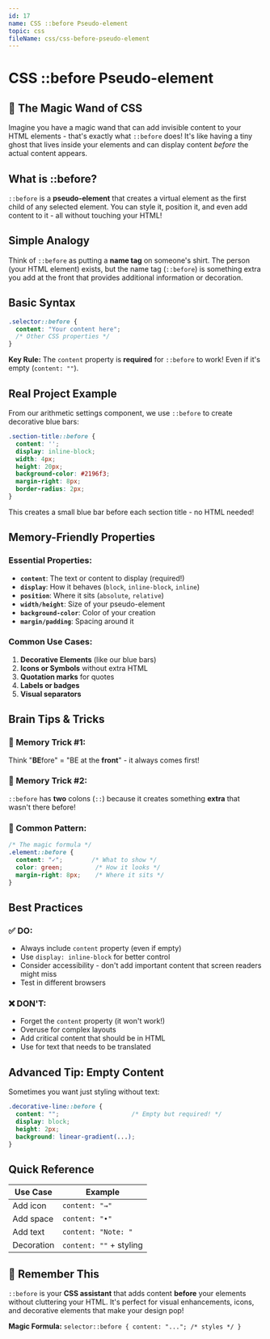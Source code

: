 ```yaml
---
id: 17
name: CSS ::before Pseudo-element
topic: css
fileName: css/css-before-pseudo-element
---
```


# CSS ::before Pseudo-element

## 🧠 The Magic Wand of CSS

Imagine you have a magic wand that can add invisible content to your HTML elements - that's exactly what `::before` does! It's like having a tiny ghost that lives inside your elements and can display content *before* the actual content appears.

## What is ::before?

`::before` is a **pseudo-element** that creates a virtual element as the first child of any selected element. You can style it, position it, and even add content to it - all without touching your HTML!

## Simple Analogy

Think of `::before` as putting a **name tag** on someone's shirt. The person (your HTML element) exists, but the name tag (`::before`) is something extra you add at the front that provides additional information or decoration.

## Basic Syntax

```css
.selector::before {
  content: "Your content here";
  /* Other CSS properties */
}
```

**Key Rule:** The `content` property is **required** for `::before` to work! Even if it's empty (`content: ""`).

## Real Project Example

From our arithmetic settings component, we use `::before` to create decorative blue bars:

```css
.section-title::before {
  content: '';
  display: inline-block;
  width: 4px;
  height: 20px;
  background-color: #2196f3;
  margin-right: 8px;
  border-radius: 2px;
}
```

This creates a small blue bar before each section title - no HTML needed!

## Memory-Friendly Properties

### Essential Properties:
- **`content`**: The text or content to display (required!)
- **`display`**: How it behaves (`block`, `inline-block`, `inline`)
- **`position`**: Where it sits (`absolute`, `relative`)
- **`width/height`**: Size of your pseudo-element
- **`background-color`**: Color of your creation
- **`margin/padding`**: Spacing around it

### Common Use Cases:

1. **Decorative Elements** (like our blue bars)
2. **Icons or Symbols** without extra HTML
3. **Quotation marks** for quotes
4. **Labels or badges**
5. **Visual separators**

## Brain Tips & Tricks

### 🧠 Memory Trick #1:
Think "**BE**fore" = "BE at the **front**" - it always comes first!

### 🧠 Memory Trick #2:
`::before` has **two** colons (`::`) because it creates something **extra** that wasn't there before!

### 🧠 Common Pattern:
```css
/* The magic formula */
.element::before {
  content: "✓";        /* What to show */
  color: green;         /* How it looks */
  margin-right: 8px;    /* Where it sits */
}
```

## Best Practices

### ✅ DO:
- Always include `content` property (even if empty)
- Use `display: inline-block` for better control
- Consider accessibility - don't add important content that screen readers might miss
- Test in different browsers

### ❌ DON'T:
- Forget the `content` property (it won't work!)
- Overuse for complex layouts
- Add critical content that should be in HTML
- Use for text that needs to be translated

## Advanced Tip: Empty Content

Sometimes you want just styling without text:

```css
.decorative-line::before {
  content: "";                    /* Empty but required! */
  display: block;
  height: 2px;
  background: linear-gradient(...);
}
```

## Quick Reference

| Use Case | Example |
|----------|---------|
| Add icon | `content: "→"` |
| Add space | `content: "•"` |
| Add text | `content: "Note: "` |
| Decoration | `content: ""` + styling |

## 🎯 Remember This

`::before` is your **CSS assistant** that adds content **before** your elements without cluttering your HTML. It's perfect for visual enhancements, icons, and decorative elements that make your design pop!

**Magic Formula:** `selector::before { content: "..."; /* styles */ }`
